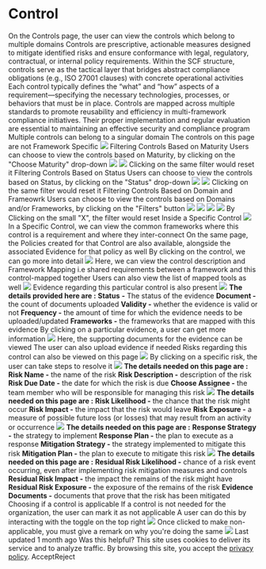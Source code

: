 
# Control
On the Controls page, the user can view the controls which belong to multiple domains 
Controls are prescriptive, actionable measures designed to mitigate identified risks and ensure conformance with legal, regulatory, contractual, or internal policy requirements. Within the SCF structure, controls serve as the tactical layer that bridges abstract compliance obligations (e.g., ISO 27001 clauses) with concrete operational activities 
Each control typically defines the “what” and “how” aspects of a requirement—specifying the necessary technologies, processes, or behaviors that must be in place. Controls are mapped across multiple standards to promote reusability and efficiency in multi-framework compliance initiatives. Their proper implementation and regular evaluation are essential to maintaining an effective security and compliance program 
Multiple controls can belong to a singular domain 
The controls on this page are not Framework Specific 
![](https://docs.zeron.one/~gitbook/image?url=https%3A%2F%2F2369257091-files.gitbook.io%2F%7E%2Ffiles%2Fv0%2Fb%2Fgitbook-x-prod.appspot.com%2Fo%2Fspaces%252FNvBtBGH5RnvS9IY79liz%252Fuploads%252FgADBTT2KhCtpeHIQ7gch%252FScreenshot%25202025-04-07%2520at%252011.45.19%25E2%2580%25AFAM.png%3Falt%3Dmedia%26token%3D7427dcf9-c94c-41b5-9ccf-d3eddc4d8a8f&width=768&dpr=4&quality=100&sign=b15949db&sv=2)
Filtering Controls Based on Maturity [](https://docs.zeron.one/zeron-compliance/control#filtering-controls-based-on-maturity)
Users can choose to view the controls based on Maturity, by clicking on the "Choose Maturity" drop-down 
![](https://docs.zeron.one/~gitbook/image?url=https%3A%2F%2F2369257091-files.gitbook.io%2F%7E%2Ffiles%2Fv0%2Fb%2Fgitbook-x-prod.appspot.com%2Fo%2Fspaces%252FNvBtBGH5RnvS9IY79liz%252Fuploads%252FwYleWLHLh8U8EDkf18aL%252FScreenshot%25202025-04-07%2520at%25203.29.45%25E2%2580%25AFPM.png%3Falt%3Dmedia%26token%3Da2825667-8bac-4129-b695-56a738fde244&width=768&dpr=4&quality=100&sign=620907a5&sv=2)
![](https://docs.zeron.one/~gitbook/image?url=https%3A%2F%2F2369257091-files.gitbook.io%2F%7E%2Ffiles%2Fv0%2Fb%2Fgitbook-x-prod.appspot.com%2Fo%2Fspaces%252FNvBtBGH5RnvS9IY79liz%252Fuploads%252FzucH8foc3AQX2ooa7OWr%252FScreenshot%25202025-04-07%2520at%25203.30.04%25E2%2580%25AFPM.png%3Falt%3Dmedia%26token%3Df5e3ce86-e1f9-42f8-9e16-5b0f777147d9&width=768&dpr=4&quality=100&sign=c7e72884&sv=2)
Clicking on the same filter would reset it 
Filtering Controls Based on Status [](https://docs.zeron.one/zeron-compliance/control#filtering-controls-based-on-status)
Users can choose to view the controls based on Status, by clicking on the "Status" drop-down 
![](https://docs.zeron.one/~gitbook/image?url=https%3A%2F%2F2369257091-files.gitbook.io%2F%7E%2Ffiles%2Fv0%2Fb%2Fgitbook-x-prod.appspot.com%2Fo%2Fspaces%252FNvBtBGH5RnvS9IY79liz%252Fuploads%252FfTrssQVuNAzKJZGxtnx4%252FScreenshot%25202025-04-07%2520at%25203.33.01%25E2%2580%25AFPM.png%3Falt%3Dmedia%26token%3D33e21e2b-ae21-4bae-9e00-344820929893&width=768&dpr=4&quality=100&sign=83b7587&sv=2)
![](https://docs.zeron.one/~gitbook/image?url=https%3A%2F%2F2369257091-files.gitbook.io%2F%7E%2Ffiles%2Fv0%2Fb%2Fgitbook-x-prod.appspot.com%2Fo%2Fspaces%252FNvBtBGH5RnvS9IY79liz%252Fuploads%252F2sS1QHKaFdcaBcbwOlZG%252FScreenshot%25202025-04-07%2520at%25203.33.17%25E2%2580%25AFPM.png%3Falt%3Dmedia%26token%3D6d49171a-c530-41b1-83e8-a64ff15d66e8&width=768&dpr=4&quality=100&sign=feb7e35a&sv=2)
Clicking on the same filter would reset it 
Filtering Controls Based on Domain and Frameowrk [](https://docs.zeron.one/zeron-compliance/control#filtering-controls-based-on-domain-and-frameowrk)
Users can choose to view the controls based on Domains and/or Frameworks, by clicking on the "Filters" button 
![](https://docs.zeron.one/~gitbook/image?url=https%3A%2F%2F2369257091-files.gitbook.io%2F%7E%2Ffiles%2Fv0%2Fb%2Fgitbook-x-prod.appspot.com%2Fo%2Fspaces%252FNvBtBGH5RnvS9IY79liz%252Fuploads%252F6ujFSeC7izifJAFJywRm%252FScreenshot%25202025-04-07%2520at%25203.35.28%25E2%2580%25AFPM.png%3Falt%3Dmedia%26token%3D49ac29a1-2a23-4d01-867d-1cb6e3d02d06&width=768&dpr=4&quality=100&sign=be4d9c7d&sv=2)
![](https://docs.zeron.one/~gitbook/image?url=https%3A%2F%2F2369257091-files.gitbook.io%2F%7E%2Ffiles%2Fv0%2Fb%2Fgitbook-x-prod.appspot.com%2Fo%2Fspaces%252FNvBtBGH5RnvS9IY79liz%252Fuploads%252F3Z53Vfx0XnfM78HdnoQo%252FScreenshot%25202025-04-07%2520at%25203.35.40%25E2%2580%25AFPM.png%3Falt%3Dmedia%26token%3D754191bd-279a-4a79-8b47-d5d7a00b0d4c&width=768&dpr=4&quality=100&sign=7a65cc40&sv=2)
![](https://docs.zeron.one/~gitbook/image?url=https%3A%2F%2F2369257091-files.gitbook.io%2F%7E%2Ffiles%2Fv0%2Fb%2Fgitbook-x-prod.appspot.com%2Fo%2Fspaces%252FNvBtBGH5RnvS9IY79liz%252Fuploads%252Frkn17oP31wzBkQkh4P35%252FScreenshot%25202025-04-07%2520at%25203.35.59%25E2%2580%25AFPM.png%3Falt%3Dmedia%26token%3D90c47a68-4ed1-48d8-bf23-4f2e3d0a1760&width=768&dpr=4&quality=100&sign=5d9b8abc&sv=2)
![](https://docs.zeron.one/~gitbook/image?url=https%3A%2F%2F2369257091-files.gitbook.io%2F%7E%2Ffiles%2Fv0%2Fb%2Fgitbook-x-prod.appspot.com%2Fo%2Fspaces%252FNvBtBGH5RnvS9IY79liz%252Fuploads%252FuVn1V3cItDtEKP5jlpjq%252FScreenshot%25202025-04-07%2520at%25203.36.17%25E2%2580%25AFPM.png%3Falt%3Dmedia%26token%3Db5421438-e803-4d7a-8490-6c61cd6000c0&width=768&dpr=4&quality=100&sign=2952fa54&sv=2)
By Clicking on the small "X", the filter would reset 
Inside a Specific Control[](https://docs.zeron.one/zeron-compliance/control#inside-a-specific-control)
![](https://docs.zeron.one/~gitbook/image?url=https%3A%2F%2F2369257091-files.gitbook.io%2F%7E%2Ffiles%2Fv0%2Fb%2Fgitbook-x-prod.appspot.com%2Fo%2Fspaces%252FNvBtBGH5RnvS9IY79liz%252Fuploads%252F5gkFrGRF4oyhz2sqFV6Q%252FScreenshot%25202025-05-09%2520at%25203.34.53%25E2%2580%25AFPM.png%3Falt%3Dmedia%26token%3Dff2ebba9-818a-4b55-9fa9-2bca4e764971&width=768&dpr=4&quality=100&sign=3eddc888&sv=2)
In a Specific Control, we can view the common frameworks where this control is a requirement and where they inter-connect 
On the same page, the Policies created for that Control are also available, alongside the associated Evidence for that policy as well
By clicking on the control, we can go more into detail 
![](https://docs.zeron.one/~gitbook/image?url=https%3A%2F%2F2369257091-files.gitbook.io%2F%7E%2Ffiles%2Fv0%2Fb%2Fgitbook-x-prod.appspot.com%2Fo%2Fspaces%252FNvBtBGH5RnvS9IY79liz%252Fuploads%252FluITdnRpOzUxlctSDwyi%252FScreenshot%25202025-05-09%2520at%25203.37.21%25E2%2580%25AFPM.png%3Falt%3Dmedia%26token%3D1054db38-5043-46e6-adc5-358252797bd4&width=768&dpr=4&quality=100&sign=2995cf5a&sv=2)
Here, we can view the control description and Framework Mapping i.e shared requirements between a framework and this control-mapped together 
Users can also view the list of mapped tools as well 
![](https://docs.zeron.one/~gitbook/image?url=https%3A%2F%2F2369257091-files.gitbook.io%2F%7E%2Ffiles%2Fv0%2Fb%2Fgitbook-x-prod.appspot.com%2Fo%2Fspaces%252FNvBtBGH5RnvS9IY79liz%252Fuploads%252FFieDKXp8YoCaO9WMBuOV%252FScreenshot%25202025-04-07%2520at%252011.59.33%25E2%2580%25AFAM.png%3Falt%3Dmedia%26token%3D86cbb65e-c15a-4ac1-89e8-4c0c541abbda&width=768&dpr=4&quality=100&sign=a2659bd5&sv=2)
Evidence regarding this particular control is also present 
![](https://docs.zeron.one/~gitbook/image?url=https%3A%2F%2F2369257091-files.gitbook.io%2F%7E%2Ffiles%2Fv0%2Fb%2Fgitbook-x-prod.appspot.com%2Fo%2Fspaces%252FNvBtBGH5RnvS9IY79liz%252Fuploads%252FbEBahxhZQ8ZXH4f9crGi%252FScreenshot%25202025-04-07%2520at%252012.34.04%25E2%2580%25AFPM.png%3Falt%3Dmedia%26token%3D9af7ebf3-4d3d-4f98-a0e3-8fed30cda0e1&width=768&dpr=4&quality=100&sign=e2a2bec2&sv=2)
**The details provided here are :**
**Status** **-** The status of the evidence 
**Document -** the count of documents uploaded 
**Validity -** whether the evidence is valid or not 
**Frequency -** the amount of time for which the evidence needs to be uploaded/updated 
**Frameworks -** the frameworks that are mapped with this evidence 
By clicking on a particular evidence, a user can get more information 
![](https://docs.zeron.one/~gitbook/image?url=https%3A%2F%2F2369257091-files.gitbook.io%2F%7E%2Ffiles%2Fv0%2Fb%2Fgitbook-x-prod.appspot.com%2Fo%2Fspaces%252FNvBtBGH5RnvS9IY79liz%252Fuploads%252FLwvTABrYkVhNOPa7DH0X%252FScreenshot%25202025-04-07%2520at%252012.38.29%25E2%2580%25AFPM.png%3Falt%3Dmedia%26token%3Dc6351eba-12cd-402e-9e69-5825dd6bd869&width=768&dpr=4&quality=100&sign=a24393e8&sv=2)
Here, the supporting documents for the evidence can be viewed 
The user can also upload evidence if needed 
Risks regarding this control can also be viewed on this page 
![](https://docs.zeron.one/~gitbook/image?url=https%3A%2F%2F2369257091-files.gitbook.io%2F%7E%2Ffiles%2Fv0%2Fb%2Fgitbook-x-prod.appspot.com%2Fo%2Fspaces%252FNvBtBGH5RnvS9IY79liz%252Fuploads%252Fi2GFpoLoDbBlQhoUZS2v%252FScreenshot%25202025-04-07%2520at%252012.01.31%25E2%2580%25AFPM.png%3Falt%3Dmedia%26token%3De6e9adb9-9745-401a-b5a8-6766b0e12cdd&width=768&dpr=4&quality=100&sign=cde50e85&sv=2)
By clicking on a specific risk, the user can take steps to resolve it 
![](https://docs.zeron.one/~gitbook/image?url=https%3A%2F%2F2369257091-files.gitbook.io%2F%7E%2Ffiles%2Fv0%2Fb%2Fgitbook-x-prod.appspot.com%2Fo%2Fspaces%252FNvBtBGH5RnvS9IY79liz%252Fuploads%252FM1u3eijeWecnCZbZQSIA%252FScreenshot%25202025-04-07%2520at%252012.06.59%25E2%2580%25AFPM.png%3Falt%3Dmedia%26token%3D36254839-22ab-46a3-96ec-77e3a41042b2&width=768&dpr=4&quality=100&sign=91c42063&sv=2)
**The details needed on this page are :**
**Risk Name -** the name of the risk
**Risk Description -** description of the risk 
**Risk Due Date -** the date for which the risk is due 
**Choose Assignee -** the team member who will be responsible for managing this risk 
![](https://docs.zeron.one/~gitbook/image?url=https%3A%2F%2F2369257091-files.gitbook.io%2F%7E%2Ffiles%2Fv0%2Fb%2Fgitbook-x-prod.appspot.com%2Fo%2Fspaces%252FNvBtBGH5RnvS9IY79liz%252Fuploads%252FXhi1gk175RGL7tQZ1qME%252FScreenshot%25202025-04-07%2520at%252012.07.23%25E2%2580%25AFPM.png%3Falt%3Dmedia%26token%3Dfee7e066-8f5d-41f5-b5dd-bf864390bb4f&width=768&dpr=4&quality=100&sign=feedf226&sv=2)
**The details needed on this page are :**
**Risk Likelihood -** the chance that the risk might occur 
**Risk Impact -** the impact that the risk would leave 
**Risk Exposure -** a measure of possible future loss (or losses) that may result from an activity or occurrence
![](https://docs.zeron.one/~gitbook/image?url=https%3A%2F%2F2369257091-files.gitbook.io%2F%7E%2Ffiles%2Fv0%2Fb%2Fgitbook-x-prod.appspot.com%2Fo%2Fspaces%252FNvBtBGH5RnvS9IY79liz%252Fuploads%252FwqZwRij2f5XgKK8XtHqb%252FScreenshot%25202025-04-07%2520at%252012.07.38%25E2%2580%25AFPM.png%3Falt%3Dmedia%26token%3D676e6471-29f4-4ce9-8eb6-fec8502cf39c&width=768&dpr=4&quality=100&sign=4aab3f11&sv=2)
**The details needed on this page are :**
**Response Strategy -** the strategy to implement 
**Response Plan -** the plan to execute as a response 
**Mitigation Strategy -** the strategy implemented to mitigate this risk 
**Mitigation Plan -** the plan to execute to mitigate this risk 
![](https://docs.zeron.one/~gitbook/image?url=https%3A%2F%2F2369257091-files.gitbook.io%2F%7E%2Ffiles%2Fv0%2Fb%2Fgitbook-x-prod.appspot.com%2Fo%2Fspaces%252FNvBtBGH5RnvS9IY79liz%252Fuploads%252FhfnOnoigEpeo4AOKun0M%252FScreenshot%25202025-04-07%2520at%252012.08.00%25E2%2580%25AFPM.png%3Falt%3Dmedia%26token%3Dfe561a1c-4205-482b-94da-9b53f4e4bf66&width=768&dpr=4&quality=100&sign=6aa27689&sv=2)
**The details needed on this page are :**
**Residual Risk Likelihood -** chance of a risk event occurring, even after implementing risk mitigation measures and controls
**Residual Risk Impact -** the impact the remains of the risk might have 
**Residual Risk Exposure -** the exposure of the remains of the risk 
**Evidence Documents -** documents that prove that the risk has been mitigated 
Choosing if a control is applicable [](https://docs.zeron.one/zeron-compliance/control#choosing-if-a-control-is-applicable)
If a control is not needed for the organization, the user can mark it as not applicable 
A user can do this by interacting with the toggle on the top right 
![](https://docs.zeron.one/~gitbook/image?url=https%3A%2F%2F2369257091-files.gitbook.io%2F%7E%2Ffiles%2Fv0%2Fb%2Fgitbook-x-prod.appspot.com%2Fo%2Fspaces%252FNvBtBGH5RnvS9IY79liz%252Fuploads%252FMfG1odeawJs4l7Fux5xq%252FScreenshot%25202025-04-07%2520at%252012.19.09%25E2%2580%25AFPM.png%3Falt%3Dmedia%26token%3Daf6fc357-b84d-4018-99b9-13fbf63cae62&width=768&dpr=4&quality=100&sign=93973010&sv=2)
Once clicked to make non-applicable, you must give a remark on why you're doing the same 
![](https://docs.zeron.one/~gitbook/image?url=https%3A%2F%2F2369257091-files.gitbook.io%2F%7E%2Ffiles%2Fv0%2Fb%2Fgitbook-x-prod.appspot.com%2Fo%2Fspaces%252FNvBtBGH5RnvS9IY79liz%252Fuploads%252FwYa4EOMbC6GJx0GQ9iP3%252FScreenshot%25202025-04-07%2520at%252012.19.51%25E2%2580%25AFPM.png%3Falt%3Dmedia%26token%3Dffd12700-766f-41c8-bc1e-774062a9726c&width=768&dpr=4&quality=100&sign=80f13fc5&sv=2)
Last updated 1 month ago
Was this helpful?
This site uses cookies to deliver its service and to analyze traffic. By browsing this site, you accept the [privacy policy](https://zeron.one/privacy-policy/).
AcceptReject
